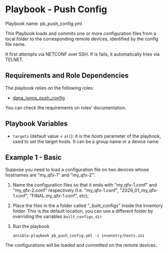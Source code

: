 # Playbook - Push Config

Playbook name: pb_push_config.yml

This Playbook loads and commits one or more configuration files from a local folder to the corresponding remote devices,
 identified by the config file name.
 
It first attempts via NETCONF over SSH. If is fails, it automatically tries via TELNET.

## Requirements and Role Dependencies

The playbook relies on the following roles:

* [dana_junos_push_config](/roles/dana_junos_push_config/README.md)

You can check the requirements on roles' documentation.

## Playbook Variables

* `targets` (default value = `all`): it is the _hosts_ parameter of the playbook, used to set the target hosts. 
It can be a group name or a device name

## Example 1 - Basic

Suppose you need to load a configuration file on two devices whose hostnames are "my_qfx-1" and "my_qfx-2":

1. Name the configuration files so that it ends with "my_qfx-1.conf" and "my_qfx-2.conf" respectively 
(I.e. "my_qfx-1.conf", "2029_01_my_qfx-1.conf", "FINAL.my_qfx-1.conf", etc);
2. Place the files in the a folder called "_built_configs" inside the inventory folder. This is the default location, 
you can use a different folder by overriding the variables `built_configs_dir` 
3. Run the playbook

    ```
    ansible-playbook pb_push_config.yml -i invenotry/hosts.ini
    ```
    
The configurations will be loaded and committed on the remote devices. 
